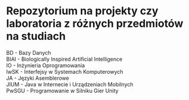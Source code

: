 # Repozytorium na projekty czy laboratoria z różnych przedmiotów na studiach

BD - Bazy Danych  
BIAI - Biologically Inspired Artificial Intelligence  
IO - Inżynieria Oprogramowania  
IwSK - Interfejsy w Systemach Komputerowych  
JA - Języki Asemblerowe  
JIUM - Java w Internecie i Urządzeniach Mobilnych  
PwSGU - Programowanie w Silniku Gier Unity
